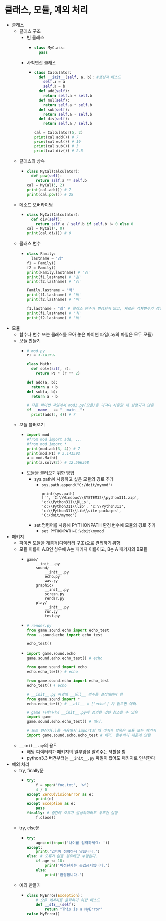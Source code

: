 # 클래스, 모듈, 예외 처리

- 클래스
  - 클래스 구조
    - 빈 클래스
      - ```python
        class MyClass:
          pass
        ``` 
    - 사칙연산 클래스
      - ```python
        class Calculator:
          def __init__(self, a, b): #생성자 메소드
            self.a = a
            self.b = b
          def add(self):
            return self.a + self.b
          def mul(self):
            return self.a * self.b
          def sub(self):
            return self.a - self.b
          def div(self):
            return self.a / self.b
        
        cal = Calculator(5, 2)
        print(cal.add()) # 7
        print(cal.mul()) # 10
        print(cal.sub()) # 3
        print(cal.div()) # 2.5
        ```
  - 클래스의 상속
    - ```python
      class MyCal(Calculator):
        def pow(self):
          return self.a ** self.b
      cal = MyCal(5, 2)
      print(cal.add()) # 7
      print(cal.pow()) # 25
      ```
  - 메소드 오버라이딩
    - ```python
      class MyCal(Calculator):
        def div(self):
          return self.a / self.b if self.b != 0 else 0
      cal = MyCal(4, 0)
      print(cal.div()) # 0
      ```
  - 클래스 변수
    - ```python
      class Family:
        lastname = "김"
      f1 = Family()
      f2 = Family()
      print(Family.lastname) # '김'
      print(f1.lastname) # '김'
      print(f2.lastname) # '김'
      
      Family.lastname = "박"
      print(f1.lastname) # '박'
      print(f2.lastname) # '박'
      
      f1.lastname = "최" # 클래스 변수가 변경되지 않고, 새로운 객체변수가 생성됨
      print(f1.lastname) # '최'
      print(f2.lastname) # '박'
      ```
- 모듈
  - 함수나 변수 또는 클래스를 모아 놓은 파이썬 파일(.py의 파일은 모두 모듈)
  - 모듈 만들기
    - ```python
      # mod.py
      PI = 3.141592

      class Math: 
        def solv(self, r): 
          return PI * (r ** 2)
      
      def add(a, b):
        return a + b
      def sub(a, b):
        return a - b
      
      # 다른 파이썬 파일에서 mod1.py(모듈)을 가져다 사용할 때 실행되지 않음
      if __name__ == "__main__":
        print(add(3, 4)) # 7
      ```
  - 모듈 불러오기
    - ```python
      import mod
      #from mod import add, ...
      #from mod import *
      print(mod.add(3, 4)) # 7
      print(mod.PI) # 3.141592
      a = mod.Math()
      print(a.solv(2)) # 12.566368

      ```
    - 모듈을 불러오기 위한 방법
      - sys.path에 사용하고 싶은 모듈의 경로 추가
        - ```sys.path.append("C:/doit/mymod")```
          ```
          print(sys.path)
          ['', 'C:\\Windows\\SYSTEM32\\python311.zip', 'c:\\Python311\\DLLs', 
          'c:\\Python311\\lib', 'c:\\Python311', 'c:\\Python311\\lib\\site-packages', 
          'C:/doit/mymod']
          ```
      - set 명령어를 사용해 PYTHONPATH 환경 변수에 모듈의 경로 추가
        - ```set PYTHONPATH=C:\doit\mymod```
- 패키지
  - 파이썬 모듈을 계층적(디렉터리 구조)으로 관리하기 위함
  - 모듈 이름이 A.B인 경우에 A는 패키지 이름이고, B는 A 패키지의 B모듈
    - ```
      game/
          __init__.py
          sound/
              __init__.py
              echo.py
              wav.py
          graphic/
              __init__.py
              screen.py
              render.py
          play/
              __init__.py
              run.py
              test.py
      ```
    - ```python
      # render.py
      from game.sound.echo import echo_test
      from ..sound.echo import echo_test
      
      echo_test()
      ```
    - ```python
      import game.sound.echo
      game.sound.echo.echo_test() # echo
      
      from game.sound import echo
      echo.echo_test() # echo
      
      from game.sound.echo import echo_test
      echo_test() # echo
      
      # __init__.py 파일에 __all__ 변수를 설정해줘야 함
      from game.sound import *
      echo.echo_test() # __all__ = ['echo'] 가 없으면 에러.

      # game 디렉터리의 __init__.py에 정의한 것만 참조할 수 있음
      import game
      game.sound.echo.echo_test() # 에러.
      
      # 도트 연산자(.)를 사용해서 import할 때 마지막 항목은 모듈 또는 패키지
      import game.sound.echo.echo_test # 에러. 함수이기 때문에 안됨
      ```
  - ```__init__.py```의 용도
    - 해당 디렉터리가 패키지의 일부임을 알려주는 역할을 함
    - python3.3 버전부터는 ```__init__.py``` 파일이 없어도 패키지로 인식한다
- 예외 처리
  - try, finally문
    - ```python
      try:
          f = open('foo.txt', 'w')
          4 / 0
      except ZeroDivisionError as e:
          print(e)
      except Exception as e:
          pass
      finally: # 중간에 오류가 발생하더라도 무조건 실행
          f.close()
      ```
  - try, else문
    - ```python
      try:
          age=int(input('나이를 입력하세요: '))
      except:
          print('입력이 정확하지 않습니다.')
      else: # 오류가 없을 경우에만 수행된다.
          if age <= 18:
              print('미성년자는 출입금지입니다.')
          else:
              print('환영합니다.')
      ```
  - 예외 만들기
    - ```python
      class MyError(Exception):
          # 오류 메시지를 출력하기 위한 메소드
          def __str__(self):
              return "This is a MyError"
      raise MyError()
      ```
